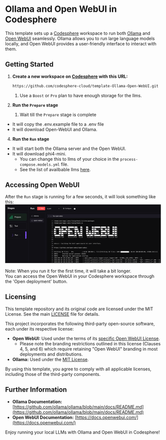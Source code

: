 # Ollama and Open WebUI in Codesphere

This template sets up a [Codesphere](https://codesphere.com) workspace to run both [Ollama](https://ollama.ai/) and [Open WebUI](https://openwebui.com/) seamlessly. Ollama allows you to run large language models locally, and Open WebUI provides a user-friendly interface to interact with them.

## Getting Started

1. **Create a new workspace on [Codesphere](codesphere.com/ide) with this URL:**  
    ```bash
    https://github.com/codesphere-cloud/template-Ollama-Open-WebUI.git
    ```
    1. Use a `Boost` or `Pro` plan to have enough storage for the llms.  

2.  **Run the `Prepare` stage**  
    1. Wait till the `Prepare` stage is complete
* It will copy the .env.example file to a .env file 
* It will download Open-WebUI and Ollama.  

4.  **Run the `Run` stage**  
* It will start both the Ollama server and the Open WebUI.
* It will download phi4-mini. 
    * You can change this to llms of your choice in the `process-compose.models.yml` file.
    * See the list of availbable llms [here](https://ollama.com/search).

## Accessing Open WebUI

After the `Run` stage is running for a few seconds, it will look something like this:
![image](./open-webui.png)  
  
Note: When you run it for the first time, it will take a bit longer.  
You can access the Open WebUI in your Codesphere workspace through the 'Open deployment' button.

## Licensing

This template repository and its original code are licensed under the MIT License. See the main [LICENSE](LICENSE) file for details.

This project incorporates the following third-party open-source software, each under its respective license:

* **Open WebUI:** Used under the terms of its [specific Open WebUI License](THIRD_PARTY_LICENSES/OpenWebUi/LICENSE).
    * Please note the branding restrictions outlined in this license (Clauses 4, 5, and 6) which require retaining "Open WebUI" branding in most deployments and distributions.
* **Ollama:** Used under the [MIT License](THIRD_PARTY_LICENSES/Ollama/LICENSE).

By using this template, you agree to comply with all applicable licenses, including those of the third-party components.

## Further Information

* **Ollama Documentation:** [https://github.com/ollama/ollama/blob/main/docs/README.md](https://github.com/ollama/ollama/blob/main/docs/README.md)
* **Open WebUI Documentation:** [https://docs.openwebui.com/](https://docs.openwebui.com/)

Enjoy running your local LLMs with Ollama and Open WebUI in Codesphere!
